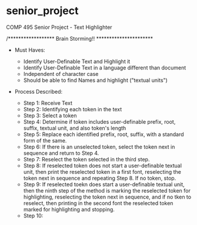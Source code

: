 # senior_project
COMP 495 Senior Project - Text Highlighter



/****************** Brain Storming!! **********************
* Must Haves:
    - Identify User-Definable Text and Highlight it
    - Identify User-Definable Text in a language different than document
    - Independent of character case
    - Should be able to find Names and highlight ("textual units")

* Process Described:
    - Step 1: Receive Text
    - Step 2: Identifying each token in the text
    - Step 3: Select a token
    - Step 4: Determine if token includes user-definable prefix, root,
                suffix, textual unit, and also token's length
    - Step 5: Replace each identified prefix, root, suffix, with a 
                standard form of the same.
    - Step 6: If there is an unselected token, select the token next
                in sequence and return to Step 4.
    - Step 7: Reselect the token selected in the third step.
    - Step 8: If reselected token does not start a user-definable textual
                unit, then print the reselected token in a first font,
                reselecting the token next in sequence and repeating
                Step 8. If no token, stop.
    - Step 9: If reselected toekn does start a user-definable textual unit,
                then the ninth step of the method is marking the reselected
                token for highlighting, reselecting the token next in
                sequence, and if no tken to reselect, then printing in the 
                second font the reselected token marked for highlighting and stopping.
    - Step 10: 